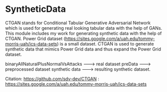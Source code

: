 # SyntheticData

CTGAN stands for Conditional Tabular Generative Adversarial Network which is used for generating real looking tabular data with the help of GANs. 
This module includes my work for generating synthetic data with the help of CTGAN. Power Grid dataset (https://sites.google.com/a/uah.edu/tommy-morris-uah/ics-data-sets) is a small dataset. CTGAN is used to generate synthetic data that mimics Power Grid data and thus expand the Power Grid dataset. 

binaryAllNaturalPlusNormalVsAttacks ---> real dataset
preData ---> preprocessed dataset
synthetic data ---> resulting synthetic dataset.

Citation: https://github.com/sdv-dev/CTGAN
        : https://sites.google.com/a/uah.edu/tommy-morris-uah/ics-data-sets
